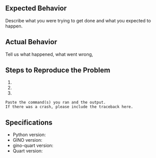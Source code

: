 ## Expected Behavior

Describe what you were trying to get done and what you expected to happen.

## Actual Behavior

Tell us what happened, what went wrong,

## Steps to Reproduce the Problem

  1.  
  2.  
  3.  

```plaintext
Paste the command(s) you ran and the output.
If there was a crash, please include the traceback here.
```

## Specifications

* Python version:
* GINO version:
* gino-quart version:
* Quart version:
